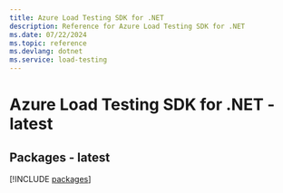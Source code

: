 ```yaml
---
title: Azure Load Testing SDK for .NET
description: Reference for Azure Load Testing SDK for .NET
ms.date: 07/22/2024
ms.topic: reference
ms.devlang: dotnet
ms.service: load-testing
---
```

# Azure Load Testing SDK for .NET - latest
## Packages - latest
[!INCLUDE [packages](load-testing-index.md)]